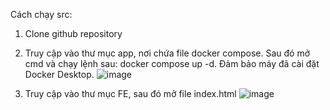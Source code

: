 Cách chạy src:
1. Clone github repository
2. Truy cập vào thư mục app, nơi chứa file docker compose. Sau đó mở cmd và chạy lệnh sau: docker compose up -d. Đảm bảo máy đã cài đặt Docker Desktop.
   ![image](https://github.com/longtrinh2806/logistic/assets/136159911/fb4477b7-0ee0-45b9-9622-53f2f4ce4593)

3. Truy cập vào thư mục FE, sau đó mở file index.html
![image](https://github.com/longtrinh2806/logistic/assets/136159911/2c12ec04-7d29-47b3-9746-50ed7acb23b1)
